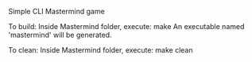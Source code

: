 Simple CLI Mastermind game

To build:
Inside Mastermind folder, execute: make
An executable named 'mastermind' will be generated.

To clean:
Inside Mastermind folder, execute: make clean

